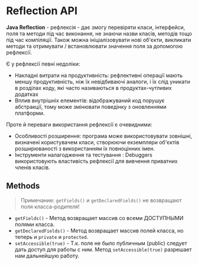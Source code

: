 # Reflection API

**Java Reflection** - рефлексія - дає змогу перевіряти класи, інтерфейси, поля та методи під час виконання, не знаючи назви класів, методів тощо під час компіляції.
Також можна ініціалізовувати нові об'єкти, викликати методи та отримувати / встановлювати значення поля за допомогою рефлексії.

Є у рефлексії певні недоліки:
- Накладні витрати на продуктивність: рефлективні операції мають меншу продуктивність, ніж їх невідбиваючі аналоги, і їх слід уникати в розділах коду, які часто називаються в продуктах-чутливих додатках
- Вплив внутрішніх елементів: відображуваний код порушує абстракції, тому може змінювати поведінку з оновленнями платформи.

Проте й переваги використання рефлексії є очевидними:
- Особливості розширення: програма може використовувати зовнішні, визначені користувачем класи, створюючи екземпляри об'єктів розширюваності з використанням їх повноцінних імен.
- Інструменти налагодження та тестування : Debuggers використовують властивість рефлексії для вивчення приватних членів класів.



## Methods

> Примечание: `getFields()` и `getDeclaredFields()` не возвращают поля класса-родителя!
> 
* `getFields()` - Метод возвращает массив со всеми ДОСТУПНЫМИ полями класса.
* `getDeclaredFields()` - Метод возвращает массив полей класса, но теперь и `private` и `protected`.
* `setAccessible(true)` - Т.к. поле не было публичным (public) следует дать доступ для работы с ним. 
  Метод `setAccessible(true)` разрешает нам дальнейшую работу.
